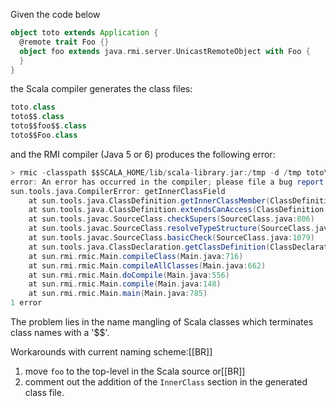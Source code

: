 Given the code below
```scala
object toto extends Application {
  @remote trait Foo {}
  object foo extends java.rmi.server.UnicastRemoteObject with Foo {
  }
}
```
the Scala compiler generates the class files:
```scala
toto.class
toto$$.class
toto$$foo$$.class
toto$$Foo.class
```
and the RMI compiler (Java 5 or 6) produces the following error:
```scala
> rmic -classpath $$SCALA_HOME/lib/scala-library.jar:/tmp -d /tmp toto\$$foo\$$
error: An error has occurred in the compiler; please file a bug report (http://java.sun.com/cgi-bin/bugreport.cgi).
sun.tools.java.CompilerError: getInnerClassField
    at sun.tools.java.ClassDefinition.getInnerClassMember(ClassDefinition.java:326)
    at sun.tools.java.ClassDefinition.extendsCanAccess(ClassDefinition.java:658)
    at sun.tools.javac.SourceClass.checkSupers(SourceClass.java:806)
    at sun.tools.javac.SourceClass.resolveTypeStructure(SourceClass.java:1226)
    at sun.tools.javac.SourceClass.basicCheck(SourceClass.java:1079)
    at sun.tools.java.ClassDeclaration.getClassDefinition(ClassDeclaration.java:134)
    at sun.rmi.rmic.Main.compileClass(Main.java:716)
    at sun.rmi.rmic.Main.compileAllClasses(Main.java:662)
    at sun.rmi.rmic.Main.doCompile(Main.java:556)
    at sun.rmi.rmic.Main.compile(Main.java:148)
    at sun.rmi.rmic.Main.main(Main.java:785)
1 error
```
The problem lies in the name mangling of Scala classes which terminates class names with a '$$'.

Workarounds with current naming scheme:[[BR]]
1) move `foo` to the top-level in the Scala source or[[BR]]
2) comment out the addition of the `InnerClass` section in the generated class file.

